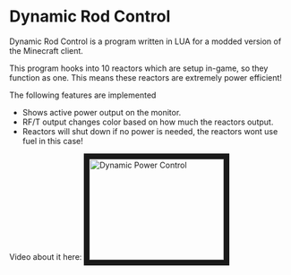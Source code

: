 # Dynamic Rod Control
Dynamic Rod Control is a program written in LUA for a modded version of the Minecraft client.

This program hooks into 10 reactors which are setup in-game, so they function as one. This means these reactors are extremely power efficient!

The following features are implemented
- Shows active power output on the monitor.
- RF/T output changes color based on how much the reactors output. 
- Reactors will shut down if no power is needed, the reactors wont use fuel in this case!

Video about it here: 
<a href="http://www.youtube.com/watch?feature=player_embedded&v=mY1quFGO0Z0
" target="_blank"><img src="http://img.youtube.com/vi/mY1quFGO0Z0/0.jpg" 
alt="Dynamic Power Control" width="240" height="180" border="10" /></a>
